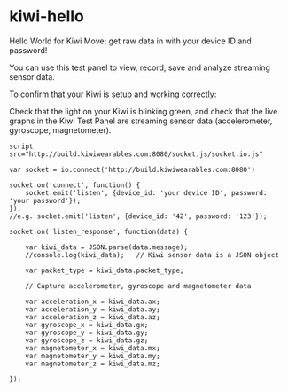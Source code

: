 kiwi-hello
==========

Hello World for Kiwi Move; get raw data in with your device ID and password!

You can use this test panel to view, record, save and analyze streaming sensor data.

To confirm that your Kiwi is setup and working correctly:

Check that the light on your Kiwi is blinking green, and check that the live graphs in the Kiwi Test Panel are streaming sensor data (accelerometer, gyroscope, magnetometer).

	script src="http://build.kiwiwearables.com:8080/socket.js/socket.io.js"
					
	var socket = io.connect('http://build.kiwiwearables.com:8080')
	
	socket.on('connect', function() {
		socket.emit('listen', {device_id: 'your device ID', password: 'your password'});
	});
	//e.g. socket.emit('listen', {device_id: '42', password: '123'});
	
	socket.on('listen_response', function(data) {
		
		var kiwi_data = JSON.parse(data.message);
		//console.log(kiwi_data);   // Kiwi sensor data is a JSON object
			
		var packet_type = kiwi_data.packet_type;  
		
		// Capture accelerometer, gyroscope and magnetometer data
			
		var acceleration_x = kiwi_data.ax;
		var acceleration_y = kiwi_data.ay;
		var acceleration_z = kiwi_data.az;
		var gyroscope_x = kiwi_data.gx;
		var gyroscope_y = kiwi_data.gy;
		var gyroscope_z = kiwi_data.gz;
		var magnetometer_x = kiwi_data.mx;
		var magnetometer_y = kiwi_data.my;
		var magnetometer_z = kiwi_data.mz;
			
	});
